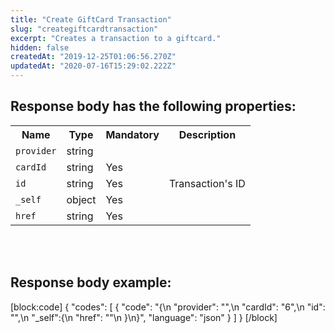 ```yaml
---
title: "Create GiftCard Transaction"
slug: "creategiftcardtransaction"
excerpt: "Creates a transaction to a giftcard."
hidden: false
createdAt: "2019-12-25T01:06:56.270Z"
updatedAt: "2020-07-16T15:29:02.222Z"
---
```

## Response body has the following properties: 
<table>
    <tr>
        <th>Name</th>
        <th>Type</th>
        <th> Mandatory </th>
        <th>Description</th>
    </tr>
<tr>
        <td><code>provider</code></td>
        <td>string</td>
       <td></td>
        <td></td>
    </tr>    
<tr>
        <td><code>cardId</code></td>
        <td>string</td>
       <td>Yes</td>
        <td></td>
    </tr>
 <tr>
        <td><code>id</code></td>
        <td>string</td>
         <td>Yes</td>
        <td>Transaction's ID</td>
    </tr>
 <tr>
        <td><code>_self</code></td>
        <td>object</td>
        <td>Yes</td>
        <td></td>
    </tr>
    <tr>
        <td><code>href</code></td>
        <td>string</td>
        <td>Yes</td>
        <td></td>
    </tr>
</table>

<br></br>

## Response body example: 
[block:code]
{
  "codes": [
    {
      "code": "{\n        \"provider\": \"\",\n        \"cardId\": \"6\",\n        \"id\": \"\",\n        \"_self\":{\n            \"href\": \"\"\n        }\n}",
      "language": "json"
    }
  ]
}
[/block]
